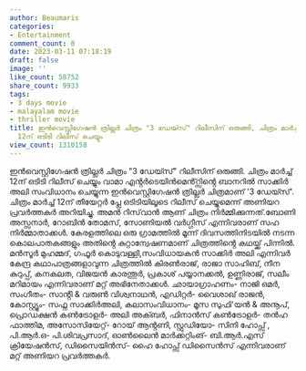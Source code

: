 ```yaml
---
author: Beaumaris
categories:
- Entertainment
comment_count: 0
date: 2023-03-11 07:18:19
draft: false
image: ''
like_count: 58752
share_count: 9933
tags:
- 3 days movie
- malayalam movie
- thriller movie
title: ഇൻവെസ്റ്റിഗേഷൻ ത്രില്ലർ ചിത്രം "3 ഡേയ്സ്" റിലീസിന് ഒരുങ്ങി, ചിത്രം മാർച്ച്
  12ന് ഒടിടി റിലീസ് ചെയ്യും
view_count: 1310158
---
```


ഇൻവെസ്റ്റിഗേഷൻ ത്രില്ലർ ചിത്രം "3 ഡേയ്സ്" റിലീസിന് ഒരുങ്ങി. ചിത്രം മാർച്ച് 12ന് ഒടിടി റിലീസ് ചെയ്യും വാമാ എൻ്റർടെയിൻമെൻ്റ്സിൻ്റെ ബാനറിൽ സാക്കിർ അലി സംവിധാനം ചെയ്യുന്ന ഇന്‍വെസ്റ്റിഗേഷന്‍ ത്രില്ലര്‍ ചിത്രമാണ് '3 ഡേയ്സ്'. ചിത്രം മാർച്ച് 12ന് തീയേറ്റർ പ്ലേ ഒടിടിയിലൂടെ റിലീസ് ചെയ്യുമെന്ന് അണിയറ പ്രവർത്തകർ അറിയിച്ചു. അമൻ റിസ്‌വാൻ ആണ് ചിത്രം നിർമ്മിക്കുന്നത്.ബോണി അസ്സനാർ, റോബിൻ തോമസ്, സോണിയൽ വർഗ്ഗീസ് എന്നിവരാണ് സഹ നിർമ്മാതാക്കൾ. കേരളത്തിലെ ഒരു ഗ്രാമത്തിൽ മൂന്ന് ദിവസത്തിനിടയിൽ നടന്ന കൊലപാതകങ്ങളും അതിൻ്റെ കുറ്റാന്വേഷണമാണ് ചിത്രത്തിൻ്റെ കഥയ്ക്ക് പിന്നിൽ. മൻസൂർ മുഹമ്മദ്, ഗഫൂർ കൊടുവള്ളി,സംവിധായകൻ സാക്കിർ അലി എന്നിവർ കേന്ദ്ര കഥാപാത്രങ്ങളാവുന്ന ചിത്രത്തിൽ കിരൺരാജ്, രാജാ സാഹിബ്, നീന കുറുപ്പ്, കനകലത, വിജയൻ കാരന്തൂർ, പ്രകാശ് പയ്യാനക്കൽ, ഉണ്ണിരാജ്, സലീം മറിമായം എന്നിവരാണ് മറ്റ് അഭിനേതാക്കൾ. ഛായാഗ്രാഹണം- നാജി ഒമർ, സംഗീതം- സാൻ്റി & വരുൺ വിശ്വനാഥൻ, എഡിറ്റർ- വൈശാഖ് രാജൻ, കോസ്റ്റ്യൂം- സഫ്ന സാക്കിർഅലി, കലാസംവിധാനം- മൂസ സുഫി'യൻ & അനൂപ്, പ്രൊഡക്ഷന്‍ കണ്‍ട്രോളര്‍- അലി അക്ബർ, ഫിനാൻസ് കൺട്രോളർ- തൻഹ ഫാത്തിമ, അസോസിയേറ്റ്- റോയ് ആൻ്റണി, സ്റ്റുഡിയോ- സിനി ഹോപ്സ് , പി.ആർ.ഒ- പി.ശിവപ്രസാദ്, ഓൺലൈൻ മാർക്കറ്റിംങ്- ബി.ആർ.എസ് ക്രിയേഷൻസ്, ഡിസൈയിൻസ്- ഹൈ ഹോപ്സ് ഡിസൈൻസ് എന്നിവരാണ് മറ്റ് അണിയറ പ്രവർത്തകർ.